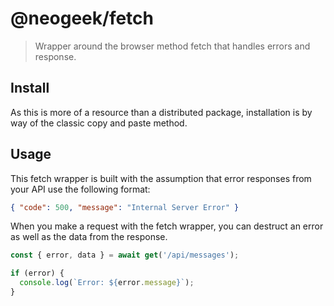 # @neogeek/fetch

> Wrapper around the browser method fetch that handles errors and response.

## Install

As this is more of a resource than a distributed package, installation is by way of the classic copy and paste method.

## Usage

This fetch wrapper is built with the assumption that error responses from your API use the following format:

```json
{ "code": 500, "message": "Internal Server Error" }
```

When you make a request with the fetch wrapper, you can destruct an error as well as the data from the response.

```typescript
const { error, data } = await get('/api/messages');

if (error) {
  console.log(`Error: ${error.message}`);
}
```
